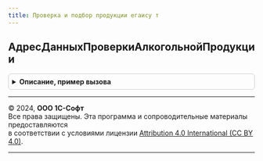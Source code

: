 ```yaml
---
title: Проверка и подбор продукции егаису т
---
```



## АдресДанныхПроверкиАлкогольнойПродукции
<details style="margin: 1em 0; padding: 0.5em; border: 1px solid #ccc; border-radius: 6px;">

<summary style="font-weight: bold; cursor: pointer;">Описание, пример вызова</summary>

```bsl

Функция АдресДанныхПроверкиАлкогольнойПродукции(Знач ПараметрыСканирования, Знач Объект, УникальныйИдентификатор) Экспорт
```

Пример вызова
```bsl
Результат = ПроверкаИПодборПродукцииЕГАИСУТ.АдресДанныхПроверкиАлкогольнойПродукции(ПараметрыСканирования, Объект, УникальныйИдентификатор) 
```
</details>

---

© 2024, **ООО 1С-Софт**  
Все права защищены. Эта программа и сопроводительные материалы предоставляются  
в соответствии с условиями лицензии [Attribution 4.0 International (CC BY 4.0)](https://creativecommons.org/licenses/by/4.0/legalcode).

---
